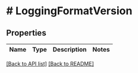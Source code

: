 # # LoggingFormatVersion

## Properties

Name | Type | Description | Notes
------------ | ------------- | ------------- | -------------

[[Back to API list]](../../README.md#endpoints) [[Back to README]](../../README.md)
